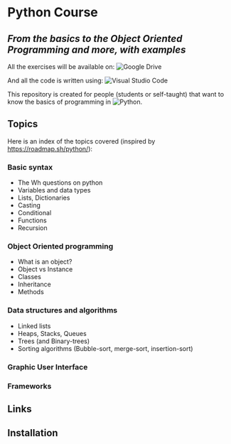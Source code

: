 # Python Course

## _From the basics to the Object Oriented Programming and more, with examples_

All the exercises will be available on: 
![Google Drive](https://img.shields.io/badge/Google%20Drive-4285F4?style=for-the-badge&logo=googledrive&logoColor=white)

And all the code is written using:
![Visual Studio Code](https://img.shields.io/badge/Visual%20Studio%20Code-0078d7.svg?style=for-the-badge&logo=visual-studio-code&logoColor=white)

This repository is created for people (students or self-taught) that want to know the basics of programming in ![Python](https://img.shields.io/badge/python-3670A0?style=for-the-badge&logo=python&logoColor=ffdd54).

## Topics
Here is an index of the topics covered (inspired by https://roadmap.sh/python/):

### Basic syntax

- The Wh questions on python
- Variables and data types
- Lists, Dictionaries
- Casting
- Conditional
- Functions
- Recursion

### Object Oriented programming

- What is an object?
- Object vs Instance
- Classes
- Inheritance
- Methods

### Data structures and algorithms

- Linked lists
- Heaps, Stacks, Queues
- Trees (and Binary-trees)
- Sorting algorithms (Bubble-sort, merge-sort, insertion-sort)

### Graphic User Interface

### Frameworks

## Links

## Installation
